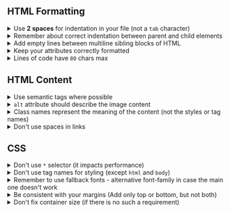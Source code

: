 ## HTML Formatting
<details>
  <summary>Use <b>2 spaces</b> for indentation in your file (not a <code>tab</code> character)</summary>

  > to make sure your formatting will look the same everiwhere
</details>

<details>
  <summary>Remember about correct indentation between parent and child elements</summary>

  > Each level of nesting, including text, contained inside the element, requires 2-space offset.
  Also blank line shouldn't be between parent and child elements.

  GOOD example
  ```html
  <body>
    <div>
      <p>
        Awesome text
      </p>
    </div>
  </body>
  ```

  BAD example
  ```html
  <body>
  <div>
  <p>
  Awesome text
  </p>
  </div>
  </body>
  ```
</details>

<details>
  <summary>Add empty lines between multiline sibling blocks of HTML</summary>

  > To add some "air" and simplify reading. But don't add them between parent and child elements.

  GOOD Example
  ```html
  <ul>
    <li class="nav__item">
      <a href="#home">Home</a>
    </li>

    <li class="nav__item">
      <a href="#shop">Shop</a>
    </li>

    <li class="nav__item">
      <a href="#contacts">Contacts</a>
    </li>
  </ul>
  ```

  BAD Example
  ```html
  <ul>

    <li class="nav__item">
      <a href="#home">Home</a>
    </li>
    <li class="nav__item">
      <a href="#shop">Shop</a>
    </li>
    <li class="nav__item">
      <a href="#contacts">Contacts</a>
    </li>

  </ul>
  ```
</details>

<details>
  <summary>Keep your attributes correctly formatted</summary>

  > If the HTML-element has long attribute values or number of attributes is more than 2 - start each one,
  including the first, on the new line with 2-space indentation related to tag.
  Tag’s closing bracket should be on the same level as opening one.

  GOOD Example
  ```html
  <input
    type="text"
    name="surname"
    id="surname"
    required
  >
  ```

  BAD Examples
  ```html
  <input type="text" name="surname"
         id="surname" required>

  <input type="text"
         name="surname"
         id="surname"
         required>

  <input
  type="text"
  name="surname"
  id="surname"
  required>

  <input
    type="text"
    name="surname"
    id="surname"
    required>
  ```
</details>

<details>
  <summary>Lines of code have <code>80</code> chars max</summary>

  > It is just easier to read such lines
</details>

## HTML Content

<details>
  <summary>Use semantic tags where possible</summary>

  > Like `header`, `section`, `article`, `p`. It improves your page SEO and helps screen readers. `div` and `span` does not have any meaning
</details>

<details>
  <summary> <code>alt</code> attribute should describe the image content</summary>


  GOOD example
  ```html
  <div alt="Samsung Galaxy S22 2022 8/128GB Green" />
  ```

  REALLY BAD example
  ```html
  <div alt="image" />
  ```

  STILL BAD example
  ```html
  <div alt="phone" />
  ```
</details>

<details>
  <summary>Class names represent the meaning of the content (not the styles or tag names)</summary>

  GOOD example
  ```html
  <nav class="nav">
    <ul class="nav__list">
      ...
      <li class="nav__item">
        <a href="#apple" class="nav__link">Apple</a>
      </li>
    </ul>
  </nav>
  ```

  BAD example
  ```html
  <nav class="no-padding">
    <ul>
      ...
      <li class="li">
        <a href="#apple" class="a-last-no-decoration">Apple</a>
      </li>
    </ul>
  </nav>
  ```
</details>

<details>
  <summary>Don't use spaces in links</summary>

  > Have you seen any link with literal space in it on the Internet? Remember, anchor links start with `#`
</details>

## CSS
<details>
  <summary>Don't use <code>*</code> selector (it impacts performance)</summary>

  > Set styles only for elements that require them.
  > Zeroing out your margins, paddings or other styles with '*' is still inefficient for browser.
</details>

<details>
  <summary>Don't use tag names for styling (except <code>html</code> and <code>body</code>)</summary>

  > Style all elements using `.classes` and if needed with `:pseudo-classes`, `pseudo-elements` and `[attributes]`

  HTML Example
  ```html
  <nav class="nav">
    <ul class="nav__list">
      ...
    <ul>
  </nav>
  ```

  GOOD CSS Example
  ```css
  .nav__list {
    list-style: none
  }
  ```

  BAD CSS Examples
  ```css
  ul {
    list-style: none
  }

  nav ul {
    list-style: none
  }
  ```
</details>

<details>
  <summary>Remember to use fallback fonts - alternative font-family in case the main one doesn't work</summary>

  > [Explanation](https://www.w3schools.com/cssref/pr_font_font-family.asp)
</details>

<details>
  <summary>Be consistent with your margins (Add only top or bottom, but not both)</summary>

  > To avoid potential margin collapse
</details>

<details>
  <summary>Don't fix container size (if there is no such a requirement)</summary>

  > Let the content size dictate it. To avoid overflow or accidental scroll bar
</details>

